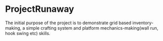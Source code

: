 # ProjectRunaway
 
The initial purpose of the project is to demonstrate grid based inventory-making, a simple crafting system and platform mechanics-making(wall run, hook swing etc) skills.
